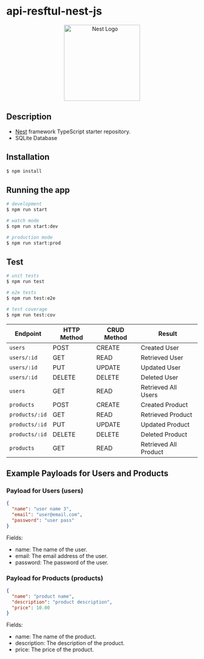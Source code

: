 # api-resftul-nest-js


<p align="center">
  <a href="http://nestjs.com/" target="blank"><img src="https://nestjs.com/img/logo-small.svg" width="200" alt="Nest Logo" /></a>
</p>

## Description

- [Nest](https://github.com/nestjs/nest) framework TypeScript starter repository.
- SQLite Database 

## Installation

```bash
$ npm install
```

## Running the app

```bash
# development
$ npm run start

# watch mode
$ npm run start:dev

# production mode
$ npm run start:prod
```

## Test

```bash
# unit tests
$ npm run test

# e2e tests
$ npm run test:e2e

# test coverage
$ npm run test:cov
```

Endpoint | HTTP Method | CRUD Method | Result
-- | -- | -- | --
`users` | POST | CREATE | Created User
`users/:id` | GET | READ | Retrieved User
`users/:id` | PUT | UPDATE | Updated User
`users/:id` | DELETE | DELETE | Deleted User
`users` | GET | READ | Retrieved All Users
`products` | POST | CREATE | Created Product
`products/:id` | GET | READ | Retrieved Product
`products/:id` | PUT | UPDATE | Updated Product
`products/:id` | DELETE | DELETE | Deleted Product
`products` | GET | READ | Retrieved All Product


## Example Payloads for Users and Products

### Payload for Users (users)

```json
{
  "name": "user name 3",
  "email": "user@email.com",
  "password": "user pass"
}
```

Fields:

- name: The name of the user.
- email: The email address of the user.
- password: The password of the user.

### Payload for Products (products)

```json
{
  "name": "product name",
  "description": "product description",
  "price": 10.00
}
```

Fields:
- name: The name of the product.
- description: The description of the product.
- price: The price of the product.
